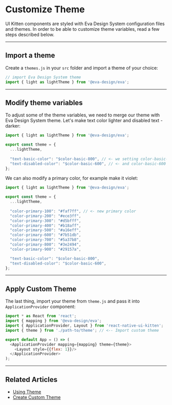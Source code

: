 # Customize Theme

UI Kitten components are styled with Eva Design System configuration files and themes.
In order to be able to customize theme variables, read a few steps described below.

<hr>

## Import a theme

Create a `themes.js` in your `src` folder and import a theme of your choice:

```js
// import Eva Design System theme
import { light as lightTheme } from '@eva-design/eva';
```
<hr>

## Modify theme variables

To adjust some of the theme variables, we need to merge our theme with Eva Design System theme.
Let's make text color lighter and disabled text - darker:

```js
import { light as lightTheme } from '@eva-design/eva';

export const theme = {
  ...lightTheme,
  
  "text-basic-color": "$color-basic-800", // <- we setting color-basic-800 instead of color-basic-1000
  "text-disabled-color": "$color-basic-600", // <- and color-basic-600 as instead of color-basic-500
};
```

We can also modify a primary color, for example make it violet:

```js
import { light as lightTheme } from '@eva-design/eva';

export const theme = {
  ...lightTheme,
  
  "color-primary-100": "#faf7ff", // <- new primary color
  "color-primary-200": "#ece3ff",
  "color-primary-300": "#d5bfff",
  "color-primary-400": "#b18aff",
  "color-primary-500": "#a16eff",
  "color-primary-600": "#7b51db",
  "color-primary-700": "#5a37b8",
  "color-primary-800": "#3e2494",
  "color-primary-900": "#29157a",

  "text-basic-color": "$color-basic-800",
  "text-disabled-color": "$color-basic-600",
};
```
<hr>

## Apply Custom Theme

The last thing, import your theme from `theme.js` and pass it into `ApplicationProvider` component:

```js
import * as React from 'react';
import { mapping } from '@eva-design/eva';
import { ApplicationProvider, Layout } from 'react-native-ui-kitten';
import { theme } from './path-to/theme'; // <-- Import custom theme

export default App = () => (
  <ApplicationProvider mapping={mapping} theme={theme}>
    <Layout style={{flex: 1}}/>
  </ApplicationProvider>
);
```

<hr>

## Related Articles

- [Using Theme](design-system/use-theme-variables)
- [Create Custom Theme](design-system/create-custom-theme)


